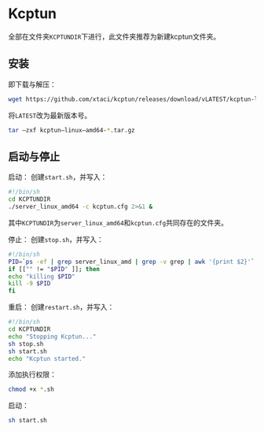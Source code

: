 # Kcptun

全部在文件夹`KCPTUNDIR`下进行，此文件夹推荐为新建kcptun文件夹。

## 安装

即下载与解压：
```bash
wget https://github.com/xtaci/kcptun/releases/download/vLATEST/kcptun-linux-amd64-LATEST.tar.gz
```

将`LATEST`改为最新版本号。

```bash
tar –zxf kcptun–linux–amd64-*.tar.gz
```

## 启动与停止

启动：
创建`start.sh`，并写入：
```bash
#!/bin/sh
cd KCPTUNDIR
./server_linux_amd64 -c kcptun.cfg 2>&1 &
```

其中`KCPTUNDIR`为`server_linux_amd64`和`kcptun.cfg`共同存在的文件夹。

停止：
创建`stop.sh`，并写入：
```bash
#!/bin/sh
PID=`ps -ef | grep server_linux_amd | grep -v grep | awk '{print $2}'`
if [["" != "$PID" ]]; then
echo "killing $PID"
kill -9 $PID
fi
```

重启：
创建`restart.sh`，并写入：
```bash
#!/bin/sh
cd KCPTUNDIR
echo "Stopping Kcptun..."
sh stop.sh
sh start.sh
echo "Kcptun started."
```

添加执行权限：
```bash
chmod +x *.sh
```

启动：
```bash
sh start.sh
```
